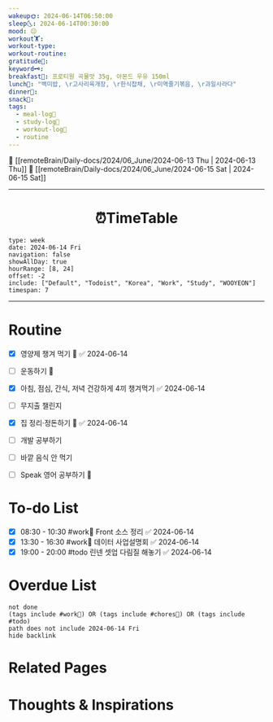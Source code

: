 ```yaml
---
wakeup🌞: 2024-06-14T06:50:00
sleep🌜: 2024-06-14T00:30:00
mood: 😐
workout🏋️: 
workout-type: 
workout-routine: 
gratitude🙏: 
keyword🗝️: 
breakfast🍳: 프로티원 곡물맛 35g, 아몬드 우유 150ml
lunch🍚: "백미밥, \r고사리육개장, \r한식잡채, \r미역줄기볶음, \r과일사라다"
dinner🥗: 
snack🍬: 
tags:
  - meal-log📝
  - study-log📓
  - workout-log💪
  - routine
---
```


🔺 [[remoteBrain/Daily-docs/2024/06_June/2024-06-13 Thu | 2024-06-13 Thu]]
🔻 [[remoteBrain/Daily-docs/2024/06_June/2024-06-15 Sat | 2024-06-15 Sat]]
___
<h1> <center>⏰TimeTable </center> </h1>

```gEvent
type: week
date: 2024-06-14 Fri
navigation: false
showAllDay: true
hourRange: [8, 24]
offset: -2
include: ["Default", "Todoist", "Korea", "Work", "Study", "WOOYEON"]
timespan: 7
```

--- 


# Routine 

- [x] 영양제 챙겨 먹기 🔼 ✅ 2024-06-14
- [ ] 운동하기 🔼
- [x] 아침, 점심, 간식, 저녁 건강하게 4끼 챙겨먹기 ✅ 2024-06-14
- [ ] 무지출 챌린지 
- [x] 집 정리·정돈하기 🔼 ✅ 2024-06-14
- [ ] 개발 공부하기
- [ ] 바깥 음식 안 먹기 
- [ ] Speak 영어 공부하기 🔼 


# To-do List

- [x] 08:30 - 10:30 #work💼 Front 소스 정리 ✅ 2024-06-14
- [x] 13:30 - 16:30 #work💼 데이터 사업설명회 ✅ 2024-06-14
- [x] 19:00 - 20:00 #todo 린넨 셋업 다림질 해놓기 ✅ 2024-06-14

# Overdue List
```tasks
not done
(tags include #work💼) OR (tags include #chores🧺) OR (tags include #todo)
path does not include 2024-06-14 Fri
hide backlink
```

# Related Pages



# Thoughts & Inspirations

